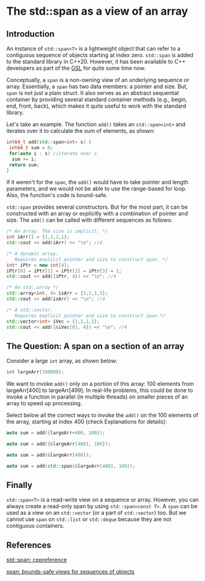 # The std::span as a view of an array

## Introduction

An instance of `std::span<T>` is a lightweight object that can refer to a contiguous sequence of objects starting at index zero. `std::span` is added to the standard library in C++20. However, it has been available to C++ developers as part of the [GSL](https://github.com/microsoft/GSL) for quite some time now.

Conceptually, a `span` is a non-owning view of an underlying sequence or array. Essentially, a `span` has two data members: a pointer and size. But, `span` is not just a plain struct. It also serves as an abstract sequential container by providing several standard container methods (e.g., begin, end, front, back), which makes it quite useful to work with the standard library.

Let's take an example. The function `add()` takes an `std::span<int>` and iterates over it to calculate the sum of elements, as shown:

```cpp
int64_t add(std::span<int> s) {
 int64_t sum = 0;
 for(auto i : s) //iterate over s
  sum += i;
 return sum;
}
```

If it weren't for the `span`, the `add()` would have to take pointer and length parameters, and we would not be able to use the range-based for loop. Also, the function's code is bound-safe.

`std::span` provides several constructors. But for the most part, it can be constructed with an array or explicitly with a combination of pointer and size. The `add()` can be called with different sequences as follows:

```cpp
/* An array. The size is implicit. */
int iArr[] = {1,1,1,1};
std::cout << add(iArr) << "\n"; //4

/* A dynamic array. 
   Requires explicit pointer and size to construct span. */
int* iPtr = new int[4];
iPtr[0] = iPtr[1] = iPtr[2] = iPtr[3] = 1;
std::cout << add({iPtr, 4}) << "\n"; //4

/* An std::array */
std::array<int, 4> isArr = {1,1,1,1};
std::cout << add(isArr) << "\n"; //4

/* A std::vector.
   Requires explicit pointer and size to construct span.*/
std::vector<int> iVec = {1,1,1,1};
std::cout << add({&iVec[0], 4}) << "\n"; //4
```

## The Question: A span on a section of an array

Consider a large `int` array, as shown below:

```cpp
int largeArr[100000];
```

We want to invoke `add()` only on a portion of this array: 100 elements from largeArr[400] to largeArr[499]. In real-life problems, this could be done to invoke a function in parallel (in multiple threads) on smaller pieces of an array to speed up processing.

Select below all the correct ways to invoke the `add()` on the 100 elements of the array, starting at index 400 (check Explanations for details):

```cpp
auto sum = add({largeArr+400, 100});

auto sum = add({&largeArr[400], 100});

auto sum = add(&largeArr[400]);

auto sum = add(std::span(&largeArr[400], 100));
```

## Finally

`std::span<T>` is a read-write view on a sequence or array. However, you can always create a read-only span by using `std::span<const T>`. A `span` can be used as a view on an `std::vector` (or a part of `std::vector`) too. But we cannot use `span` on `std::list` or `std::deque` because they are not contiguous containers.

## References

[std::span: cppreference](https://en.cppreference.com/w/cpp/container/span)

[span: bounds-safe views for sequences of objects](http://www.open-std.org/jtc1/sc22/wg21/docs/papers/2018/p0122r7.pdf)

